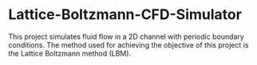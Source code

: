 # Lattice-Boltzmann-CFD-Simulator
This project simulates fluid flow in a 2D channel with periodic boundary conditions. The method used for achieving the objective of this project is the Lattice Boltzmann method (LBM).
